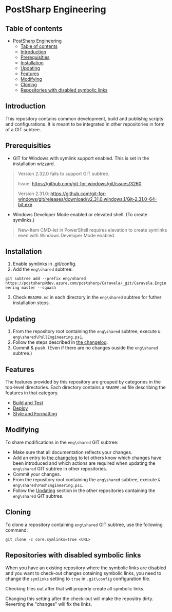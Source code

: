 # PostSharp Engineering

## Table of contents

- [PostSharp Engineering](#postsharp-engineering)
  - [Table of contents](#table-of-contents)
  - [Introduction](#introduction)
  - [Prerequisities](#prerequisities)
  - [Installation](#installation)
  - [Updating](#updating)
  - [Features](#features)
  - [Modifying](#modifying)
  - [Cloning](#cloning)
  - [Repositories with disabled symbolic links](#repositories-with-disabled-symbolic-links)

## Introduction

This repository contains common development, build and publishig scripts and configurations. It is meant to be integrated in other repositories in form of a GIT subtree.

## Prerequisities

- GIT for Windows with symlink support enabled. This is set in the installation wizzard.
> Version 2.32.0 fails to support GIT subtree.
> 
> Issue: https://github.com/git-for-windows/git/issues/3260
> 
> Version 2.31.0: https://github.com/git-for-windows/git/releases/download/v2.31.0.windows.1/Git-2.31.0-64-bit.exe
- Windows Developer Mode enabled or elevated shell. (To create symlinks.)
> New-Item CMD-let in PowerShell requires elevation to create symlinks even with Windows Developer Mode enabled.

## Installation

1. Enable symlinks in .git/config.
2. Add the `eng\shared` subtree:

`git subtree add --prefix eng/shared https://postsharp@dev.azure.com/postsharp/Caravela/_git/Caravela.Engineering master --squash`

3. Check `README.md` in each directory in the `eng\shared` subtree for futher installation steps.

## Updating

1. From the repository root containing the `eng\shared` subtree, execute `& eng\shared\PullEngineering.ps1`.
2. Follow the steps described in [the changelog](CHANGELOG.md).
3. Commit & push. (Even if there are no changes ouside the `eng\shared` subtree.)

## Features

The features provided by this repository are grouped by categories in the top-level directories. Each directory contains a `README.md` file describing the features in that category.

- [Build and Test](build/README.md)
- [Deploy](deploy/README.md)
- [Style and Formatting](style/README.md)

## Modifying

To share modifications in the `eng\shared` GIT subtree:

- Make sure that all documentation reflects your changes.
- Add an entry to [the changelog](CHANGELOG.md) to let others know which changes have been introduced and which actions are required when updating the `eng\shared` GIT subtree in other repositories.
- Commit your changes.
- From the repository root containing the `eng\shared` subtree, execute `& eng\shared\PushEngineering.ps1`.
- Follow the [Updating](#updating) section in the other repositories containing the `eng\shared` GIT subtree.

## Cloning

To clone a repository containing `eng\shared` GIT subtree, use the following command:

`git clone -c core.symlinks=true <URL>`

## Repositories with disabled symbolic links

When you have an existing repository where the symbolic links are disabled and you want to check-out changes cotaining symbolic links, you need to change the `symlinks` setting to `true` in `.git\config` configuration file.

Checking files out after that will properly create all symbolic links.

Changing this setting after the check-out will make the repositry dirty. Reverting the "changes" will fix the links.